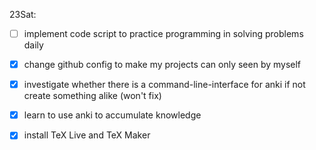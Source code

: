 23Sat:
- [ ] implement code script to practice programming in solving problems daily
- [x] change github config to make my projects can only seen by myself
- [x] investigate whether there is a command-line-interface for anki if not create something alike (won't fix)
- [x] learn to use anki to accumulate knowledge
- [x] install TeX Live and TeX Maker

